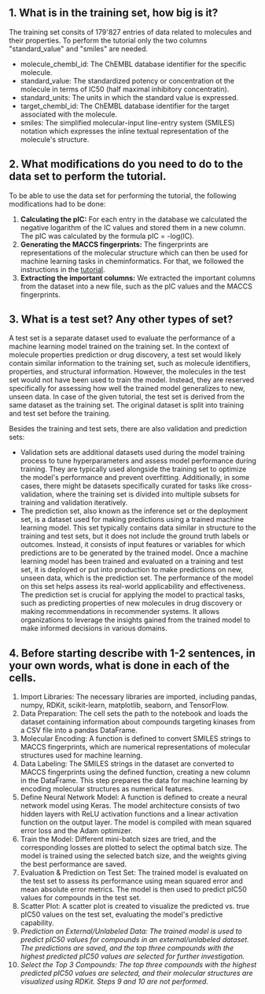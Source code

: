## 1. What is in the training set, how big is it?
The training set consits of 179'827 entries of data related to molecules and their properties. To perform the tutorial only the two columns "standard_value" and "smiles" are needed.
* molecule_chembl_id: The ChEMBL database identifier for the specific molecule.
* standard_value: The standardized potency or concentration ot the molecule in terms of IC50 (half maximal inhibitory concentratin).
* standard_units: The units in which the standard value is expressed.
* target_chembl_id: The ChEMBL database identifier for the target associated with the molecule.
* smiles: The simplified molecular-input line-entry system (SMILES) notation which expresses the inline textual representation of the molecule's structure.

## 2. What modifications do you need to do to the data set to perform the tutorial.
To be able to use the data set for performing the tutorial, the following modifications had to be done:
1. **Calculating the pIC:** For each entry in the database we calculated the negative logarithm of the IC values and stored them in a new column. The pIC was calculated by the formula pIC = -log(IC).
2. **Generating the MACCS fingerprints:** The fingerprints are representations of the molecular structure which can then be used for machine learning tasks in cheminformatics. For that, we followed the instructions in the [tutorial](https://projects.volkamerlab.org/teachopencadd/talktorials/T022_ligand_based_screening_neural_network.html).
3. **Extracting the important columns:** We extracted the important columns from the dataset into a new file, such as the pIC values and the MACCS fingerprints.

## 3. What is a test set? Any other types of set?
A test set is a separate dataset used to evaluate the performance of a machine learning model trained on the training set. In the context of molecule properties prediction or drug discovery, a test set would likely contain similar information to the training set, such as molecule identifiers, properties, and structural information. However, the molecules in the test set would not have been used to train the model. Instead, they are reserved specifically for assessing how well the trained model generalizes to new, unseen data. In case of the given tutorial, the test set is derived from the same dataset as the training set. The original dataset is split into training and test set before the training.

Besides the training and test sets, there are also validation and prediction sets:
* Validation sets are additional datasets used during the model training process to tune hyperparameters and assess model performance during training. They are typically used alongside the training set to optimize the model's performance and prevent overfitting. Additionally, in some cases, there might be datasets specifically curated for tasks like cross-validation, where the training set is divided into multiple subsets for training and validation iteratively.
* The prediction set, also known as the inference set or the deployment set, is a dataset used for making predictions using a trained machine learning model. This set typically contains data similar in structure to the training and test sets, but it does not include the ground truth labels or outcomes. Instead, it consists of input features or variables for which predictions are to be generated by the trained model. Once a machine learning model has been trained and evaluated on a training and test set, it is deployed or put into production to make predictions on new, unseen data, which is the prediction set. The performance of the model on this set helps assess its real-world applicability and effectiveness. The prediction set is crucial for applying the model to practical tasks, such as predicting properties of new molecules in drug discovery or making recommendations in recommender systems. It allows organizations to leverage the insights gained from the trained model to make informed decisions in various domains.

## 4. Before starting describe with 1-2 sentences, in your own words, what is done in each of the cells.
1. Import Libraries: The necessary libraries are imported, including pandas, numpy, RDKit, scikit-learn, matplotlib, seaborn, and TensorFlow.
2. Data Preparation: The cell sets the path to the notebook and loads the dataset containing information about compounds targeting kinases from a CSV file into a pandas DataFrame.
3. Molecular Encoding: A function is defined to convert SMILES strings to MACCS fingerprints, which are numerical representations of molecular structures used for machine learning.
4. Data Labeling: The SMILES strings in the dataset are converted to MACCS fingerprints using the defined function, creating a new column in the DataFrame. This step prepares the data for machine learning by encoding molecular structures as numerical features.
5. Define Neural Network Model: A function is defined to create a neural network model using Keras. The model architecture consists of two hidden layers with ReLU activation functions and a linear activation function on the output layer. The model is compiled with mean squared error loss and the Adam optimizer.
6. Train the Model: Different mini-batch sizes are tried, and the corresponding losses are plotted to select the optimal batch size. The model is trained using the selected batch size, and the weights giving the best performance are saved.
7. Evaluation & Prediction on Test Set: The trained model is evaluated on the test set to assess its performance using mean squared error and mean absolute error metrics. The model is then used to predict pIC50 values for compounds in the test set.
8. Scatter Plot: A scatter plot is created to visualize the predicted vs. true pIC50 values on the test set, evaluating the model's predictive capability.
9. *Prediction on External/Unlabeled Data: The trained model is used to predict pIC50 values for compounds in an external/unlabeled dataset. The predictions are saved, and the top three compounds with the highest predicted pIC50 values are selected for further investigation.*
10. *Select the Top 3 Compounds: The top three compounds with the highest predicted pIC50 values are selected, and their molecular structures are visualized using RDKit.*
*Steps 9 and 10 are not performed.*
